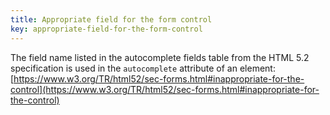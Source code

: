 ```yaml
---
title: Appropriate field for the form control
key: appropriate-field-for-the-form-control
---
```


The field name listed in the autocomplete fields table from the HTML 5.2 specification is used in the `autocomplete` attribute of an element: [https://www.w3.org/TR/html52/sec-forms.html#inappropriate-for-the-control](https://www.w3.org/TR/html52/sec-forms.html#inappropriate-for-the-control)

